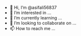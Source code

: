 - 👋 Hi, I’m @asifali56837
- 👀 I’m interested in ...
- 🌱 I’m currently learning ...
- 💞️ I’m looking to collaborate on ...
- 📫 How to reach me ...

<!---
asifali56837/asifali56837 is a ✨ special ✨ repository because its `README.md` (this file) appears on your GitHub profile.
You can cPreview link tomorrow morning take a look at your change
Apt update
Apt upgrade
